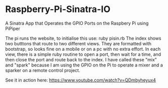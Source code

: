 # Raspberry-Pi-Sinatra-IO
A Sinatra App that Operates the GPIO Ports on the Raspbery Pi using PiPiper

The pi runs the website, to initialise this use:
  ruby pisin.rb
The index shows two butttons that route to two different views.  They are formatted with bootstrap, so looks fine on a mobile or on a pc with no extra effort.
In each view, there is a simple ruby routine to open a port, then wait for a time, and then close the port and route back to the index.  I have called these "mix" and "spark" because I am using the GPIO on the Pi to operate a mixer and a sparker on a remote control project.

See it in action here:
https://www.youtube.com/watch?v=QDmbyheyux4